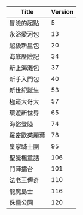 |Title|Version|
|----|----|
|冒險的起點|5|
|永浴愛河包|13|
|超級新星包|20|
|海底歷險記|34|
|新上海灘包|37|
|新手入門包|40|
|新世紀誕生|53|
|極道大哥大|57|
|環遊新世界|65|
|海盜登陸|74|
|羅密歐茱麗葉|78|
|皇家騎士團|95|
|聖誕楓童話|106|
|鬥陣擂台|101|
|法老王傳奇|110|
|龍魔島士|116|
|侏儒公園|120|
